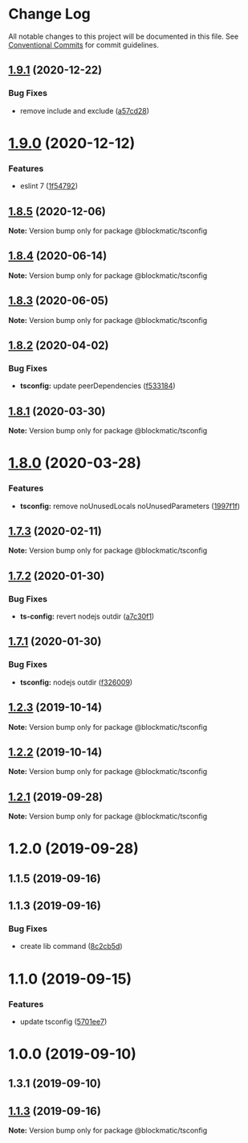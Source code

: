 # Change Log

All notable changes to this project will be documented in this file.
See [Conventional Commits](https://conventionalcommits.org) for commit guidelines.

## [1.9.1](https://github.com/blockmatic/dev-configs/compare/@blockmatic/tsconfig@1.9.0...@blockmatic/tsconfig@1.9.1) (2020-12-22)


### Bug Fixes

* remove include and exclude ([a57cd28](https://github.com/blockmatic/dev-configs/commit/a57cd28bbd12dea1c8814a93a9947b2285130651))





# [1.9.0](https://github.com/blockmatic/dev-configs/compare/@blockmatic/tsconfig@1.8.5...@blockmatic/tsconfig@1.9.0) (2020-12-12)


### Features

* eslint 7 ([1f54792](https://github.com/blockmatic/dev-configs/commit/1f5479292c8a62815e0d39cb770342fa85e1fc71))





## [1.8.5](https://github.com/blockmatic/dev-configs/compare/@blockmatic/tsconfig@1.8.4...@blockmatic/tsconfig@1.8.5) (2020-12-06)

**Note:** Version bump only for package @blockmatic/tsconfig





## [1.8.4](https://github.com/blockmatic/dev-configs/compare/@blockmatic/tsconfig@1.8.3...@blockmatic/tsconfig@1.8.4) (2020-06-14)

**Note:** Version bump only for package @blockmatic/tsconfig





## [1.8.3](https://github.com/blockmatic/dev-configs/compare/@blockmatic/tsconfig@1.8.2...@blockmatic/tsconfig@1.8.3) (2020-06-05)

**Note:** Version bump only for package @blockmatic/tsconfig





## [1.8.2](https://github.com/blockmatic/dev-configs/compare/@blockmatic/tsconfig@1.8.1...@blockmatic/tsconfig@1.8.2) (2020-04-02)


### Bug Fixes

* **tsconfig:** update peerDependencies ([f533184](https://github.com/blockmatic/dev-configs/commit/f5331845063e8a1286073f149caa75f72cfb0ef4))





## [1.8.1](https://github.com/blockmatic/dev-configs/compare/@blockmatic/tsconfig@1.8.0...@blockmatic/tsconfig@1.8.1) (2020-03-30)

**Note:** Version bump only for package @blockmatic/tsconfig





# [1.8.0](https://github.com/blockmatic/dev-configs/compare/@blockmatic/tsconfig@1.7.3...@blockmatic/tsconfig@1.8.0) (2020-03-28)


### Features

* **tsconfig:** remove noUnusedLocals noUnusedParameters ([1997f1f](https://github.com/blockmatic/dev-configs/commit/1997f1f17671a44d2f72405f07a8efd4f0dd769d))





## [1.7.3](https://github.com/blockmatic/dev-configs/compare/@blockmatic/tsconfig@1.7.2...@blockmatic/tsconfig@1.7.3) (2020-02-11)

**Note:** Version bump only for package @blockmatic/tsconfig





## [1.7.2](https://github.com/blockmatic/dev-configs/compare/@blockmatic/tsconfig@1.7.1...@blockmatic/tsconfig@1.7.2) (2020-01-30)


### Bug Fixes

* **ts-config:** revert nodejs outdir ([a7c30f1](https://github.com/blockmatic/dev-configs/commit/a7c30f1394a1dffda41e447ddf1265b218f8c973))





## [1.7.1](https://github.com/blockmatic/dev-configs/compare/@blockmatic/tsconfig@1.7.0...@blockmatic/tsconfig@1.7.1) (2020-01-30)


### Bug Fixes

* **tsconfig:** nodejs outdir ([f326009](https://github.com/blockmatic/dev-configs/commit/f3260099ac85c66ae7e683ea6402ae50c35c01ec))





## [1.2.3](https://github.com/blockmatic/dev-configs/compare/@blockmatic/tsconfig@1.2.0...@blockmatic/tsconfig@1.2.3) (2019-10-14)

**Note:** Version bump only for package @blockmatic/tsconfig

## [1.2.2](https://github.com/blockmatic/dev-configs/compare/@blockmatic/tsconfig@1.2.0...@blockmatic/tsconfig@1.2.2) (2019-10-14)

**Note:** Version bump only for package @blockmatic/tsconfig

## [1.2.1](https://github.com/blockmatic/dev-configs/compare/@blockmatic/tsconfig@1.2.0...@blockmatic/tsconfig@1.2.1) (2019-09-28)

**Note:** Version bump only for package @blockmatic/tsconfig

# 1.2.0 (2019-09-28)

## 1.1.5 (2019-09-16)

## 1.1.3 (2019-09-16)

### Bug Fixes

- create lib command ([8c2cb5d](https://github.com/blockmatic/dev-configs/commit/8c2cb5d))

# 1.1.0 (2019-09-15)

### Features

- update tsconfig ([5701ee7](https://github.com/blockmatic/dev-configs/commit/5701ee7))

# 1.0.0 (2019-09-10)

## 1.3.1 (2019-09-10)

## [1.1.3](https://github.com/blockmatic/dev-configs/compare/v1.1.2...v1.1.3) (2019-09-16)

**Note:** Version bump only for package @blockmatic/tsconfig
